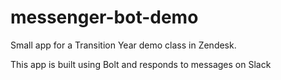 # messenger-bot-demo

Small app for a Transition Year demo class in Zendesk.

This app is built using Bolt and responds to messages on Slack
